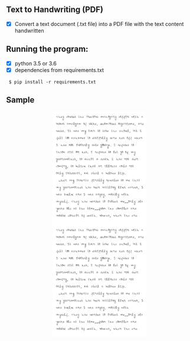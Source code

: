 ## Text to Handwriting (PDF)
- [X] Convert a text document (.txt file) into a PDF file with the text content handwritten

## Running the program:
- [X] python 3.5 or 3.6
- [X] dependencies from requirements.txt

```
 $ pip install -r requirements.txt
 ```

## Sample

<p align="center"><img width="50%" height="50%" src="0outt.png">    <img width="50%" height="50%" src="0outt.png"></p>
